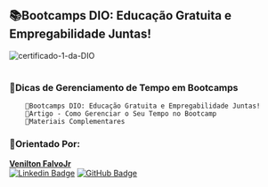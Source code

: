 ## 📚Bootcamps DIO: Educação Gratuita e Empregabilidade Juntas!

![certificado-1-da-DIO](https://github.com/jhon-lenon/Potencia_Tech_iFood-Programando_do_Zero/assets/116371262/1af5f379-212b-446d-858a-58365a9d22f7)
#  

### 🔺Dicas de Gerenciamento de Tempo em Bootcamps  

        🔹Bootcamps DIO: Educação Gratuita e Empregabilidade Juntas!   
        🔹Artigo - Como Gerenciar o Seu Tempo no Bootcamp   
        🔹Materiais Complementares   

### 🤝Orientado Por:
<a href="https://www.dio.me/users/falvojr"> <b> Venilton FalvoJr </b> </a>   
[![Linkedin Badge](https://img.shields.io/badge/-Venilton-blue?style=flat-square&logo=Linkedin&logoColor=white&link=https://www.linkedin.com/in/falvojr/)](https://www.linkedin.com/in/falvojr/) 
[![GitHub Badge](https://img.shields.io/badge/-Venilton-grey?style=flat-square&logo=GitHub&logoColor=white&link=https://github.com/falvojr)](https://github.com/falvojr)